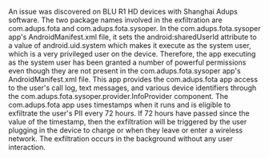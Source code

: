 An issue was discovered on BLU R1 HD devices with Shanghai Adups software. The two package names involved in the exfiltration are com.adups.fota and com.adups.fota.sysoper. In the com.adups.fota.sysoper app's AndroidManifest.xml file, it sets the android:sharedUserId attribute to a value of android.uid.system which makes it execute as the system user, which is a very privileged user on the device. Therefore, the app executing as the system user has been granted a number of powerful permissions even though they are not present in the com.adups.fota.sysoper app's AndroidManifest.xml file. This app provides the com.adups.fota app access to the user's call log, text messages, and various device identifiers through the com.adups.fota.sysoper.provider.InfoProvider component. The com.adups.fota app uses timestamps when it runs and is eligible to exfiltrate the user's PII every 72 hours. If 72 hours have passed since the value of the timestamp, then the exfiltration will be triggered by the user plugging in the device to charge or when they leave or enter a wireless network. The exfiltration occurs in the background without any user interaction.